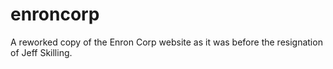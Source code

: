 # enroncorp
A reworked copy of the Enron Corp website as it was before the resignation of Jeff Skilling. 
